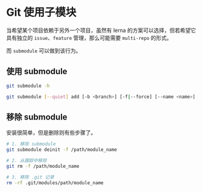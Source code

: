 # Git 使用子模块

当希望某个项目依赖于另外一个项目，虽然有 lerna 的方案可以选择，但若希望它具有独立的 `issue`、`feature` 管理，那么可能需要 `multi-repo` 的形式。

而 `submodule` 可以做到该行为。

## 使用 submodule

```bash
git submodule -h

git submodule [--quiet] add [-b <branch>] [-f|--force] [--name <name>] [--reference <repository>] [--] <repository> [<path>]
```

## 移除 submodule

安装很简单，但是删除则有些步骤了。

```bash
# 1. 移除 submodule
git submodule deinit -f /path/module_name

# 2. 从跟踪中移除
git rm -f /path/module_name

# 3. 移除 .git 记录
rm -rf .git/modules/path/module_name
```
